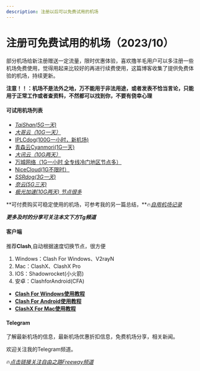 ```yaml
---
description: 注册以后可以免费试用的机场
---
```


# 注册可免费试用的机场（2023/10）

部分机场给新注册赠送一定流量，限时优惠体验，喜欢撸羊毛用户可以多注册一些机场免费使用，觉得用起来比较好的再进行续费使用，这篇博客收集了提供免费体验的机场，持续更新。

**注意！！：机场不是法外之地，万不能用于非法用途，或者发表不恰当言论，只能用于正常工作或者查资料，不然都可以找到你，不要有侥幸心理**

#### 可试用机场列表

* [_TaiShan(5G一天)_](https://us.taishan.pro/#/register?code=Z4Y90y3y)
* [_大哥云（10G一天）_](https://ab12y.com/#/register?code=6vTa3zI7)
* [IPLCdog(100G一小时，新机场)](https://iplc.dog/reguser?aff=BZwFmuex)
* [青森云Cyanmori(1G一天)](https://cccc.gg/auth/register?code=OrvAtN)
* [_大讯云（10G两天）_](https://daxun.info/#/register?code=VLAYLLaS)
* [万城网络（1G一小时 全专线冷门地区节点多）](https://shuttle.vcity-in.com/#/register?code=PNnRyq5s)
* [NiceCloud(1G不限时）](https://nicecloud.co/reguser?aff=SaFZzRcI)
* [_SSRdog(3G一天)_](https://dog.ssrdog111.com/#/register?code=O0dxApsX)
* [_奈云(5G三天)_](https://naiunny.store/#/register?code=KfeBrj3u)
* [_极光加速(10G两天) 节点很多_](https://jgjs02.com/#/register?code=WRLKZyUS)

\*\*可付费购买可稳定使用的机场，可参考我的另一篇总结，\*\*🔥[_自用机场记录_](https://clashwin.org/jichangtuijian/)

_**更多及时的分享可关注本文下方Tg频道**_

#### 客户端

推荐**Clash**,自动根据速度切换节点，很方便

1. Windows：Clash For Windows、V2rayN
2. Mac：ClashX、ClashX Pro
3. IOS：Shadowrocket(小火箭)
4. 安卓：ClashforAndroid(CFA)

* [**Clash For Windows使用教程**](https://www.openwayz.com/ClashForWindows/)
* [**Clash For Android使用教程**](tps://www.openwayz.com/ClashForAndroid/)
* [**ClashX For Mac使用教程**](https://www.openwayz.com/ClashXForMac/)

#### Telegram

了解最新机场的信息，最新机场优惠折扣信息，免费机场分享，相关新闻。

欢迎关注我的Telegram频道。

🔥[_点击链接关注自由之路Freeway频道_](https://t.me/openwayz)
